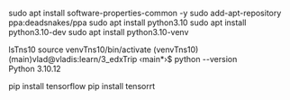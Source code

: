 sudo apt install software-properties-common -y
sudo add-apt-repository ppa:deadsnakes/ppa
sudo apt install python3.10
sudo apt install python3.10-dev
sudo apt install python3.10-venv

lsTns10
source venvTns10/bin/activate
(venvTns10) (main)vlad@vladis:learn/3_edxTrip ‹main*›$ python --version            
Python 3.10.12



pip install tensorflow
 pip install tensorrt


